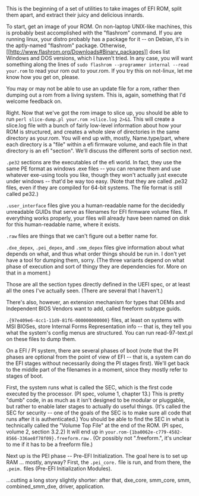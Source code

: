 This is the beginning of a set of utilities to take images of EFI
ROM, split them apart, and extract their juicy and delicious innards.

To start, get an image of your ROM.  On non-laptop UNIX-like machines,
this is probably best accomplished with the "flashrom" command.  If
you are running linux, your distro probably has a package for it -- on
Debian, it's in the aptly-named "flashrom" package.  Otherwise,
[[http://www.flashrom.org/Downloads#Binary_packages]] does list
Windows and DOS versions, which I haven't tried.  In any case, you
will want something along the lines of ```sudo flashrom --programmer
internal --read your.rom``` to read your rom out to your.rom.  If you
try this on not-linux, let me know how you get on, please.

You may or may not be able to use an update file for a rom, rather
then dumping out a rom from a living system.  This is, again,
something that I'd welcome feedback on.

Right.  Now that we've got the rom image to slice up, you should be
able to run ```perl slice-dump.pl your.rom >slice.log 2>&1```.  This
will create a slice.log file with a bunch of fairly low-level
information about how your ROM is structured, and creates a whole slew
of directories in the same directory as your.rom.  You will end up
with, mostly, Name.type/part, where each directory is a "file" within
a efi firmware volume, and each file in that directory is an efi
"section".  We'll discuss the different sorts of section next.

```.pe32``` sections are the executables of the efi world.  In fact,
they use the same PE format as windows .exe files -- you can rename
them and use whatever exe-using tools you like, though they won't
actually just execute under windows -- that'd be way too easy.  (Note
that they are called .pe32 files, even if they are compiled for 64-bit
systems.  The file format is still called pe32.)

```.user_interface``` files give you a human-readable name for the
decidedly unreadable GUIDs that serve as filenames for EFI firmware
volume files.  If everything works properly, your files will already
have been named on disk for this human-readable name, where it exists.

```.raw``` files are things that we can't figure out a better name for.

```.dxe_depex```, ```.pei_depex```, and ```.smm_depex``` files give
information about what depends on what, and thus what order things
should be run in.  I don't yet have a tool for dumping them, sorry.
(The three variants depend on what phase of execution and sort of
thingy they are dependencies for.  More on that in a moment.)

Those are all the section types directly defined in the UEFI spec, or at least all the ones I've actually seen.  (There are several that I haven't.)

There's also, however, an extension mechanism for types that OEMs and
Independent BIOS Vendors want to add, called freeform subtype guids.

```.{97e409e6-4cc1-11d9-81f6-000000000000}``` files, at least on
systems with MSI BIOSes, store Internal Forms Representation info --
that is, they tell you what the system's config menus are structured.
You can run read-97-text.pl on these files to dump them.

On a EFI / PI system, there are several phases of boot (note that the
PI phases are optional from the point of view of EFI -- that is, a
system can do the EFI stages without necessarily doing the PI stages
first).  We'll get back to the middle part of the filenames in a
moment, since they mostly refer to stages of boot.

First, the system runs what is called the SEC, which is the first code
executed by the processor.  (PI spec, volume 1, chapter 13.) This is
pretty "dumb" code, in as much as it isn't designed to be modular or
pluggable, but rather to enable later stages to actually do useful
things.  (It's called the SEC for security -- one of the goals of the
SEC is to make sure all code that runs after it is authenticated.)
You should be able to find the SEC in what is technically called the
"Volume Top File" at the end of the ROM.  (PI spec, volume 2, section
3.2.2) It will end up in
```your.rom-{1ba0062e-c779-4582-8566-336ae8f78f09}.freeform.raw``` .
(Or possibly not ".freeform.", it's unclear to me if it has to be a
freeform file.)

Next up is the PEI phase -- Pre-EFI Initialization.  The goal here is
to set up RAM ... mostly, anyway?  First, the ```.pei_core.``` file is
run, and from there, the ``.peim.`` files (Pre-EFI Initialization
Modules).

...cutting a long story slightly shorter: after that, dxe_core,
smm_core, smm, combined_smm_dxe, driver, application.